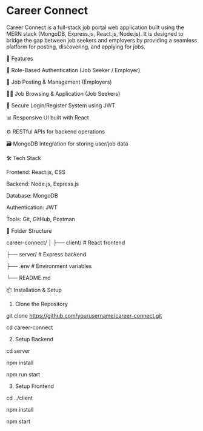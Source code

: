 # Career Connect 

Career Connect is a full-stack job portal web application built using the MERN stack (MongoDB, Express.js, React.js, Node.js). It is designed to bridge the gap between job seekers and employers by providing a seamless platform for posting, discovering, and applying for jobs.

🚀 Features

🔐 Role-Based Authentication (Job Seeker / Employer)

📄 Job Posting & Management (Employers)

🧑‍💼 Job Browsing & Application (Job Seekers)

📨 Secure Login/Register System using JWT

📊 Responsive UI built with React

⚙️ RESTful APIs for backend operations

🗃️ MongoDB Integration for storing user/job data

🛠️ Tech Stack

Frontend: React.js, CSS

Backend: Node.js, Express.js

Database: MongoDB

Authentication: JWT

Tools: Git, GitHub, Postman

📁 Folder Structure

career-connect/
│
├── client/           # React frontend

├── server/           # Express backend

├── .env              # Environment variables

└── README.md

📦 Installation & Setup

1. Clone the Repository

git clone https://github.com/yourusername/career-connect.git

cd career-connect

2. Setup Backend

cd server

npm install

npm run start

3. Setup Frontend

cd ../client

npm install

npm start
